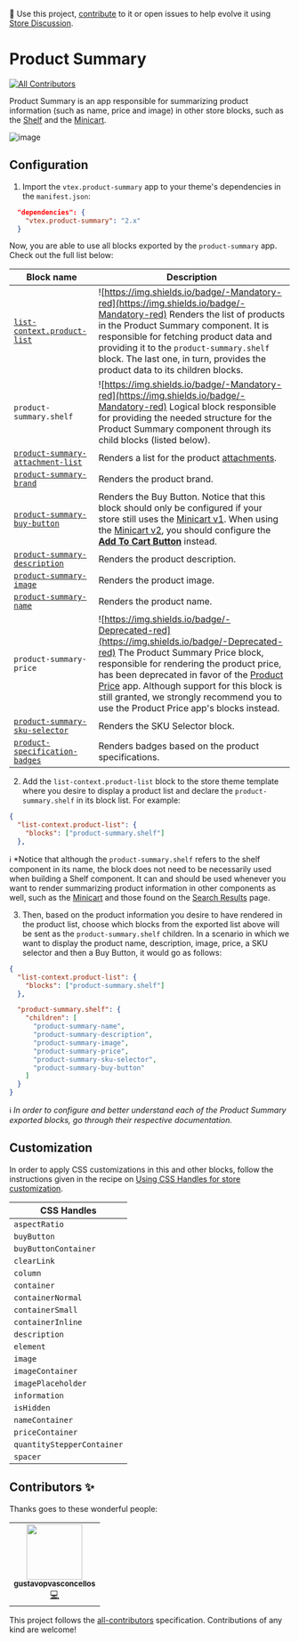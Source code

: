 📢 Use this project, [contribute](https://github.com/vtex-apps/product-summary) to it or open issues to help evolve it using [Store Discussion](https://github.com/vtex-apps/store-discussion).

# Product Summary

<!-- ALL-CONTRIBUTORS-BADGE:START - Do not remove or modify this section -->
[![All Contributors](https://img.shields.io/badge/all_contributors-1-orange.svg?style=flat-square)](#contributors-)
<!-- ALL-CONTRIBUTORS-BADGE:END -->

Product Summary is an app responsible for summarizing product information (such as name, price and image) in other store blocks, such as the [Shelf](https://vtex.io/docs/components/all/vtex.shelf/) and the [Minicart](https://vtex.io/docs/components/all/vtex.minicart/).

![image](https://user-images.githubusercontent.com/284515/70235170-1a503a80-1741-11ea-952d-07b178995f92.png)

## Configuration

1. Import the `vtex.product-summary` app to your theme's dependencies in the `manifest.json`:

```json
  "dependencies": {
    "vtex.product-summary": "2.x"
  }
```

Now, you are able to use all blocks exported by the `product-summary` app. Check out the full list below:

| Block name     | Description | 
| -------------- | ----------- | 
| [`list-context.product-list`](https://vtex.io/docs/components/all/vtex.product-summary/product-summary-list) | ![https://img.shields.io/badge/-Mandatory-red](https://img.shields.io/badge/-Mandatory-red) Renders the list of products in the Product Summary component. It is responsible for fetching product data and providing it to the `product-summary.shelf` block. The last one, in turn, provides the product data to its children blocks. | 
| `product-summary.shelf` | ![https://img.shields.io/badge/-Mandatory-red](https://img.shields.io/badge/-Mandatory-red) Logical block responsible for providing the needed structure for the Product Summary component through its child blocks (listed below). 
| [`product-summary-attachment-list`](https://vtex.io/docs/components/all/vtex.product-summary/product-summary-attachmentlist) | Renders a list for the product [attachments](https://help.vtex.com/tutorial/adding-an-attachment--7zHMUpuoQE4cAskqEUWScU). | 
| [`product-summary-brand`](https://vtex.io/docs/components/all/vtex.product-summary/product-summary-brand)         | Renders the product brand. | 
| [`product-summary-buy-button`](https://vtex.io/docs/components/all/vtex.product-summary/product-summary-buy-button) | Renders the Buy Button. Notice that this block should only be configured if your store still uses the [Minicart v1](https://github.com/vtex-apps/minicart/blob/383d7bbd3295f06d1b5854a0add561a872e1515c/docs/README.md). When using the [Minicart v2](https://vtex.io/docs/components/all/vtex.minicart/), you should configure the [**Add To Cart Button**](https://vtex.io/docs/components/all/vtex.add-to-cart-button/) instead.  | 
| [`product-summary-description`](https://vtex.io/docs/components/all/vtex.product-summary/product-summary-description) | Renders the product description. | 
| [`product-summary-image`](https://vtex.io/docs/components/all/vtex.product-summary/product-summary-image) | Renders the product image. | 
| [`product-summary-name`](https://vtex.io/docs/components/all/vtex.product-summary/product-summary-name) | Renders the product name. | 
| `product-summary-price` | ![https://img.shields.io/badge/-Deprecated-red](https://img.shields.io/badge/-Deprecated-red) The Product Summary Price block, responsible for rendering the product price, has been deprecated in favor of the [Product Price](https://vtex.io/docs/components/all/vtex.product-price/) app. Although support for this block is still granted, we strongly recommend you to use the Product Price app's blocks instead. | 
| [`product-summary-sku-selector`](https://vtex.io/docs/components/all/vtex.product-summary/product-summary-sku-selector) | Renders the SKU Selector block. | 
| [`product-specification-badges`](https://vtex.io/docs/components/all/vtex.product-summary/product-summary-specification-badges) | Renders badges based on the product specifications. |

2. Add the `list-context.product-list` block to the store theme template where you desire to display a product list and declare the `product-summary.shelf` in its block list. For example:

```json
{
  "list-context.product-list": {
    "blocks": ["product-summary.shelf"]
  },
```

:information_source: *Notice that although the `product-summary.shelf` refers to the shelf component in its name, the block does not need to be necessarily used  when building a Shelf component. It can and should be used whenever you want to render summarizing product information in other components as well, such as the [Minicart](https://vtex.io/docs/components/all/vtex.minicart/) and those found on the [Search Results](https://vtex.io/docs/components/all/vtex.search-result/) page.
    
3. Then, based on the product information you desire to have rendered in the product list, choose which blocks from the exported list above will be sent as the `product-summary.shelf` children. In a scenario in which we want to display the product name, description, image, price, a SKU selector and then a Buy Button, it would go as follows:

```json
{
  "list-context.product-list": {
    "blocks": ["product-summary.shelf"]
  },

  "product-summary.shelf": {
    "children": [
      "product-summary-name",
      "product-summary-description",
      "product-summary-image",
      "product-summary-price",
      "product-summary-sku-selector",
      "product-summary-buy-button"
    ]
  }
}
```

:information_source: *In order to configure and better understand each of the Product Summary exported blocks, go through their respective documentation.*

## Customization

In order to apply CSS customizations in this and other blocks, follow the instructions given in the recipe on [Using CSS Handles for store customization](https://vtex.io/docs/recipes/style/using-css-handles-for-store-customization).

| CSS Handles                | 
| -------------------------- |
| `aspectRatio`              |
| `buyButton`                |
| `buyButtonContainer`       |
| `clearLink`                |
| `column`                   |
| `container`                |
| `containerNormal`          |
| `containerSmall`           |
| `containerInline`          |
| `description`              |
| `element`                  |
| `image`                    |
| `imageContainer`           |
| `imagePlaceholder`         |
| `information`              |
| `isHidden`                 |
| `nameContainer`            |
| `priceContainer`           |
| `quantityStepperContainer` |
| `spacer`                   |

<!-- DOCS-IGNORE:start -->

## Contributors ✨

Thanks goes to these wonderful people:

<!-- ALL-CONTRIBUTORS-LIST:START - Do not remove or modify this section -->
<!-- prettier-ignore-start -->
<!-- markdownlint-disable -->
<table>
  <tr>
    <td align="center"><a href="https://github.com/gustavopvasconcellos"><img src="https://avatars1.githubusercontent.com/u/49173685?v=4" width="100px;" alt=""/><br /><sub><b>gustavopvasconcellos</b></sub></a><br /><a href="https://github.com/vtex-apps/product-summary/commits?author=gustavopvasconcellos" title="Code">💻</a></td>
  </tr>
</table>

<!-- markdownlint-enable -->
<!-- prettier-ignore-end -->
<!-- ALL-CONTRIBUTORS-LIST:END -->

This project follows the [all-contributors](https://github.com/all-contributors/all-contributors) specification. Contributions of any kind are welcome!
<!-- DOCS-IGNORE:end -->
